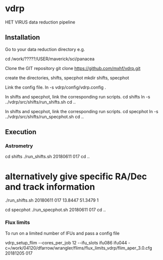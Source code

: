 # vdrp
HET VIRUS data reduction pipeline


## Installation
Go to your data reduction directory e.g.

  cd /work/?????/USER/maverick/sci/panacea


Clone the GIT repository 
  git clone https://github.com/mxhf/vdrp.git


create the directories, shifts, specphot
    mkdir shifts, specphot


Link the config file.
  ln -s vdrp/config/vdrp.config .


In shifts and specphot, link the corresponding run scripts.
  cd shifts 
  ln -s ../vdrp/src/shifts/run_shifts.sh
  cd ..

In shifts and specphot, link the corresponding run scripts.
  cd specphot
  ln -s ../vdrp/src/shifts/run_specphot.sh
  cd ..


## Execution

### Astrometry
  cd shifts
  ./run_shifts.sh 20180611 017
  cd ..
  # alternatively give specific RA/Dec and track information
  ./run_shifts.sh 20180611 017 13.8447 51.3479 1

  cd specphot
  ./run_specphot.sh 20180611 017
  cd ..

### Flux limits

To run on a limited number of IFUs and pass a config file

  vdrp_setup_flim --cores_per_job 12 --ifu_slots ifu086 ifu044 -c=/work/04120/dfarrow/wrangler/flims/flux_limits_vdrp/flim_aper_3.0.cfg 20181205 017


